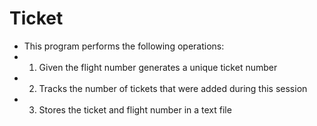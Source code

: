 # Ticket

 * This program performs the following operations:
 * 1) Given the flight number generates a unique ticket number
 * 2) Tracks the number of tickets that were added during this session
 * 3) Stores the ticket and flight number in a text file
